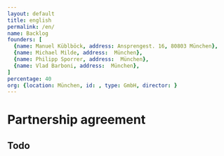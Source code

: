 ```yaml
---
layout: default
title: english
permalink: /en/
name: Backlog
founders: [
  {name: Manuel Küblböck, address: Ansprengest. 16, 80803 München},
  {name: Michael Milde, address:  München},
  {name: Philipp Sporrer, address:  München},
  {name: Vlad Barboni, address:  München},
]
percentage: 40
org: {location: München, id: , type: GmbH, director: }
---
```


# Partnership agreement

## Todo